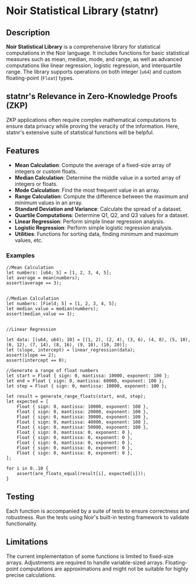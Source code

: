 # Noir Statistical Library (statnr)

## Description

**Noir Statistical Library** is a comprehensive library for statistical computations in the Noir language. It includes functions for basic statistical measures such as mean, median, mode, and range, as well as advanced computations like linear regression, logistic regression, and interquartile range. The library supports operations on both integer (`u64`) and custom floating-point (`Float`) types.

## statnr's Relevance in Zero-Knowledge Proofs (ZKP)
ZKP applications often require complex mathematical computations to ensure data privacy while proving the veracity of the information. Here, statnr's extensive suite of statistical functions will be helpful.

## Features

- **Mean Calculation**: Compute the average of a fixed-size array of integers or custom floats.
- **Median Calculation**: Determine the middle value in a sorted array of integers or floats.
- **Mode Calculation**: Find the most frequent value in an array.
- **Range Calculation**: Compute the difference between the maximum and minimum values in an array.
- **Standard Deviation and Variance**: Calculate the spread of a dataset.
- **Quartile Computations**: Determine Q1, Q2, and Q3 values for a dataset.
- **Linear Regression**: Perform simple linear regression analysis.
- **Logistic Regression**: Perform simple logistic regression analysis.
- **Utilities**: Functions for sorting data, finding minimum and maximum values, etc.


### Examples



```noir
//Mean Calculation
let numbers: [u64; 5] = [1, 2, 3, 4, 5];
let average = mean(numbers);
assert(average == 3);


//Median Calculation
let numbers: [Field; 5] = [1, 2, 3, 4, 5];
let median_value = median(numbers);
assert(median_value == 3);


//Linear Regression

let data: [(u64, u64); 10] = [(1, 2), (2, 4), (3, 6), (4, 8), (5, 10), (6, 12), (7, 14), (8, 16), (9, 18), (10, 20)];
let (slope, intercept) = linear_regression(data);
assert(slope == 2);
assert(intercept == 0);

//Generate a range of float numbers    
let start = Float { sign: 0, mantissa: 10000, exponent: 100 };
let end = Float { sign: 0, mantissa: 60000, exponent: 100 };
let step = Float { sign: 0, mantissa: 10000, exponent: 100 };

let result = generate_range_floats(start, end, step);
let expected = [
    Float { sign: 0, mantissa: 10000, exponent: 100 },
    Float { sign: 0, mantissa: 20000, exponent: 100 },
    Float { sign: 0, mantissa: 30000, exponent: 100 },
    Float { sign: 0, mantissa: 40000, exponent: 100 },
    Float { sign: 0, mantissa: 50000, exponent: 100 },
    Float { sign: 0, mantissa: 0, exponent: 0 },
    Float { sign: 0, mantissa: 0, exponent: 0 }, 
    Float { sign: 0, mantissa: 0, exponent: 0 },
    Float { sign: 0, mantissa: 0, exponent: 0 },
    Float { sign: 0, mantissa: 0, exponent: 0 },
];

for i in 0..10 {
    assert(are_floats_equal(result[i], expected[i]));
}

```
## Testing

Each function is accompanied by a suite of tests to ensure correctness and robustness. Run the tests using Noir's built-in testing framework to validate functionality.

## Limitations

The current implementation of some functions is limited to fixed-size arrays. Adjustments are required to handle variable-sized arrays. Floating-point computations are approximations and might not be suitable for highly precise calculations.
